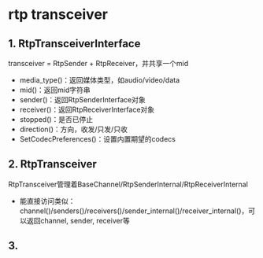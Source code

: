 # rtp transceiver

## 1. RtpTransceiverInterface

transceiver = RtpSender + RtpReceiver，并共享一个mid

* media_type()：返回媒体类型，如audio/video/data
* mid()：返回mid字符串
* sender()：返回RtpSenderInterface对象
* receiver()：返回RtpReceiverInterface对象
* stopped()：是否已停止
* direction()：方向，收发/只发/只收
* SetCodecPreferences()：设置内置期望的codecs

## 2. RtpTransceiver

RtpTransceiver管理着BaseChannel/RtpSenderInternal/RtpReceiverInternal

* 能直接访问类似：channel()/senders()/receivers()/sender_internal()/receiver_internal()，可以返回channel, sender, receiver等

## 3. 